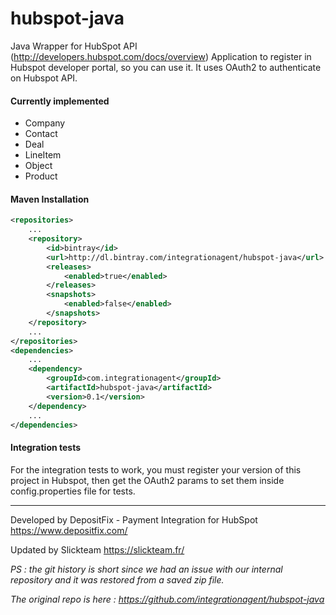 # hubspot-java
Java Wrapper for HubSpot API (<http://developers.hubspot.com/docs/overview>)
Application to register in Hubspot developer portal, so you can use it.
It uses OAuth2 to authenticate on Hubspot API.

#### Currently implemented
* Company
* Contact
* Deal
* LineItem
* Object
* Product

#### Maven Installation


```xml
<repositories>
	...
	<repository>
		<id>bintray</id>
		<url>http://dl.bintray.com/integrationagent/hubspot-java</url>
		<releases>
			<enabled>true</enabled>
		</releases>
		<snapshots>
			<enabled>false</enabled>
		</snapshots>
	</repository>
	...
</repositories>
<dependencies>
	...
	<dependency>
		<groupId>com.integrationagent</groupId>
		<artifactId>hubspot-java</artifactId>
		<version>0.1</version>
	</dependency>
	...
</dependencies>
```

#### Integration tests

For the integration tests to work, you must register your version of this project in Hubspot, then get the OAuth2 params to set them inside config.properties file for tests.

-----
Developed by DepositFix - Payment Integration for HubSpot
<https://www.depositfix.com/>

Updated by Slickteam
<https://slickteam.fr/>

_PS : the git history is short since we had an issue with our internal repository and it was restored from a saved zip file._

_The original repo is here : <https://github.com/integrationagent/hubspot-java>_